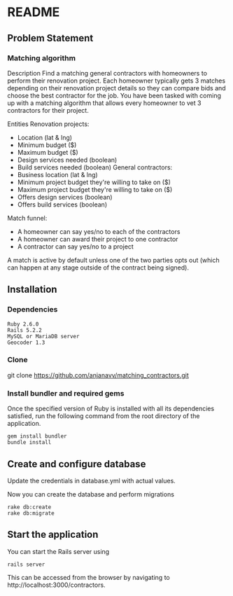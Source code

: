 # README

## Problem Statement

### Matching algorithm
Description
Find a matching general contractors with homeowners to perform their
renovation project. Each homeowner typically gets 3 matches
depending on their renovation project details so they can compare bids and choose
the best contractor for the job.
You have been tasked with coming up with a matching algorithm that allows every
homeowner to vet 3 contractors for their project.

Entities
Renovation projects:
- Location (lat & lng)
- Minimum budget ($)
- Maximum budget ($)
- Design services needed (boolean)
- Build services needed (boolean)
General contractors:
- Business location (lat & lng)
- Minimum project budget they're willing to take on ($)
- Maximum project budget they're willing to take on ($)
- Offers design services (boolean)
- Offers build services (boolean)

Match funnel:
- A homeowner can say yes/no to each of the contractors
- A homeowner can award their project to one contractor
- A contractor can say yes/no to a project

A match is active by default unless one of the two parties opts out (which can happen
at any stage outside of the contract being signed).

## Installation
### Dependencies

    Ruby 2.6.0
    Rails 5.2.2
    MySQL or MariaDB server
    Geocoder 1.3

### Clone 

git clone https://github.com/anjanavv/matching_contractors.git

### Install bundler and required gems

Once the specified version of Ruby is installed with all its dependencies satisfied, run the following command from the root directory of the application. 
```
gem install bundler
bundle install
```
## Create and configure database

Update the credentials in database.yml with actual values.

Now you can create the database and perform migrations
```
rake db:create
rake db:migrate
```

## Start the application

You can start the Rails server using
```
rails server
```
This can be accessed from the browser by navigating to http://localhost:3000/contractors.
